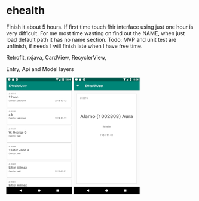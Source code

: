 # ehealth

Finish it about 5 hours. If first time touch fhir interface using just one hour is very difficult.
For me most time wasting on find out the NAME, when just load default path it has no name section.
Todo: MVP and unit test are unfinish, if needs I will finish late when I have free time.

Retrofit, rxjava, CardView, RecyclerView,

Entry, Api and Model layers 

<img src="https://github.com/EricConnect/ehealth/blob/master/arts/Screenshot_1544151961.png" heigh="35%" width="35%">
<img src="https://github.com/EricConnect/ehealth/blob/master/arts/Screenshot_1544151971.png" heigh="35%" width="35%">

